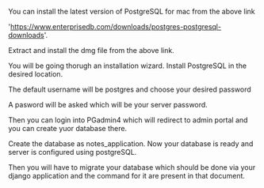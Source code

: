 You can install the latest version of PostgreSQL for mac from the above link

'https://www.enterprisedb.com/downloads/postgres-postgresql-downloads'.

Extract and install the dmg file from the above link.

You will be going thorugh an installation wizard. Install PostgreSQL in the desired location.

The default username will be postgres and choose your desired password 

A pasword will be asked which will be your server password.

Then you can login into PGadmin4 which will redirect to admin portal and you can create yuor database there.

Create the database as notes_application.
Now your database is ready and server is configured using postgreSQL.

Then you will have to migrate your database which should be done via your django application and the command for it are present in that document.


